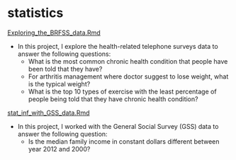 # statistics

<a href="https://github.com/steffen-zou/statistics/blob/master/Exploring_the_BRFSS_data.Rmd">
  Exploring_the_BRFSS_data.Rmd
</a>

<ul>
  <li>
    In this project, I explore the health-related telephone surveys data to answer the following questions:
    <ul>
      <li>
        What is the most common chronic health condition that people have been told that they have?
      </li>
      <li>
        For arthritis management where doctor suggest to lose weight, what is the typical weight?
      </li>
      <li>
        What is the top 10 types of exercise with the least percentage of people being told that they have chronic health condition?
      </li>
    </ul>
  </li>
</ul>

<a href="https://github.com/steffen-zou/statistics/blob/master/stat_inf_with_GSS_data.Rmd">
  stat_inf_with_GSS_data.Rmd
</a>

<ul>
  <li>
    In this project, I worked with the General Social Survey (GSS) data to answer the following question:
    <ul>
      <li>
        Is the median family income in constant dollars different between year 2012 and 2000?
      </li>
    </ul>
  </li>
</ul>
